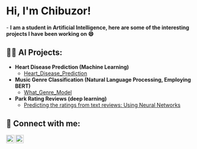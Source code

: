 <h1>Hi, I'm Chibuzor! </h1>
- <b>  I am a student in Artificial Intelligence, here are some of the interesting projects I have been working on 😄</b>

<h2>👨‍💻 AI Projects:</h2>

- <b> Heart Disease Prediction (Machine Learning)</b>
  - [Heart_Disease_Prediction](https://github.com/chibuzoramadi/Heart-Failure-Prediction)
- <b> Music Genre  Classification (Natural Language Processing, Employing BERT)</b>
  - [What_Genre_Model](https://github.com/chibuzoramadi/deeplearning)
- <b>Park Rating Reviews (deep learning) </b>
  - [Predicting the ratings from text reviews: Using Neural Networks](https://github.com/chibuzoramadi/Predicting_rating_reviews)
  
<h2> 🤳 Connect with me:</h2>



[<img align="left" alt="ChibuzorJA | LinkedIn" width="22px" src="https://cdn.jsdelivr.net/npm/simple-icons@v3/icons/linkedin.svg" />][linkedin]
[<img align="left" alt="ChibuzorJA | Instagram" width="22px" src="https://cdn.jsdelivr.net/npm/simple-icons@v3/icons/instagram.svg" />][instagram]



[instagram]: https://www.instagram.com/_chibuuzor_/
[linkedin]: https://www.linkedin.com/in/chibuzorj-amadi/

<!--
**joshmadakor1/joshmadakor1** is a ✨ _special_ ✨ repository because its `README.md` (this file) appears on your GitHub profile.

Here are some ideas to get you started:

- 🔭 I’m currently working on ...
- 🌱 I’m currently learning ...
- 👯 I’m looking to collaborate on ...
- 🤔 I’m looking for help with ...
- 💬 Ask me about ...
- 📫 How to reach me: ...
-  Pronouns: ...
- ⚡ Fun fact: ...
-->
